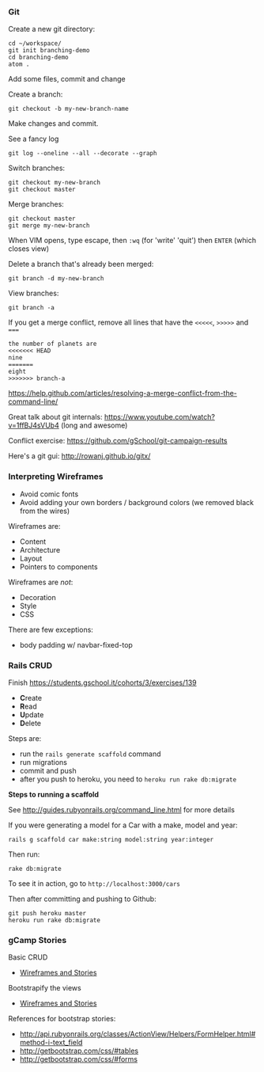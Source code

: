 ### Git

Create a new git directory:

```
cd ~/workspace/
git init branching-demo
cd branching-demo
atom .
```

Add some files, commit and change

Create a branch:

```
git checkout -b my-new-branch-name
```

Make changes and commit.

See a fancy log

```
git log --oneline --all --decorate --graph
```

Switch branches:

```
git checkout my-new-branch
git checkout master
```

Merge branches:

```
git checkout master
git merge my-new-branch
```

When VIM opens, type escape, then `:wq` (for 'write' 'quit') then `ENTER` (which closes view)

Delete a branch that's already been merged:

```
git branch -d my-new-branch
```

View branches:

```
git branch -a
```

If you get a merge conflict, remove all lines that have the `<<<<<`, `>>>>>` and `===`

```
the number of planets are
<<<<<<< HEAD
nine
=======
eight
>>>>>>> branch-a
```

https://help.github.com/articles/resolving-a-merge-conflict-from-the-command-line/

Great talk about git internals: https://www.youtube.com/watch?v=1ffBJ4sVUb4 (long and awesome)

Conflict exercise: https://github.com/gSchool/git-campaign-results

Here's a git gui: http://rowanj.github.io/gitx/

### Interpreting Wireframes

* Avoid comic fonts
* Avoid adding your own borders / background colors (we removed black from the wires)

Wireframes are:

* Content
* Architecture
* Layout
* Pointers to components

Wireframes are _not_:

* Decoration
* Style
* CSS

There are few exceptions:

* body padding w/ navbar-fixed-top

### Rails CRUD

Finish https://students.gschool.it/cohorts/3/exercises/139

- **C**reate
- **R**ead
- **U**pdate
- **D**elete

Steps are:

* run the `rails generate scaffold` command
* run migrations
* commit and push
* after you push to heroku, you need to `heroku run rake db:migrate`

**Steps to running a scaffold**

See http://guides.rubyonrails.org/command_line.html for more details

If you were generating a model for a Car with a make, model and year:

```
rails g scaffold car make:string model:string year:integer
```

Then run:

```
rake db:migrate
```

To see it in action, go to `http://localhost:3000/cars`

Then after committing and pushing to Github:

```
git push heroku master
heroku run rake db:migrate
```

### gCamp Stories

Basic CRUD

* [Wireframes and Stories](https://github.com/gSchool/boulder-g4-assets/tree/master/gCamp/0060-task-with-scaffold)


Bootstrapify the views

* [Wireframes and Stories](https://github.com/gSchool/boulder-g4-assets/tree/master/gCamp/0070-twitter-bootstrap-tasks)


References for bootstrap stories:

* http://api.rubyonrails.org/classes/ActionView/Helpers/FormHelper.html#method-i-text_field
* http://getbootstrap.com/css/#tables
* http://getbootstrap.com/css/#forms

